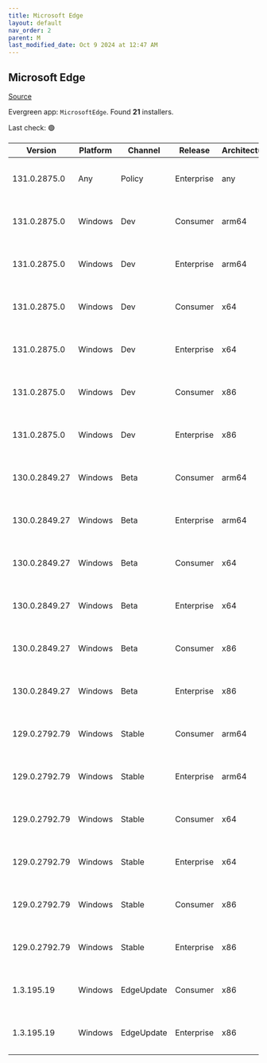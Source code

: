 ```yaml
---
title: Microsoft Edge
layout: default
nav_order: 2
parent: M
last_modified_date: Oct 9 2024 at 12:47 AM
---
```


## Microsoft Edge

[Source](https://www.microsoft.com/edge)

Evergreen app: `MicrosoftEdge`. Found **21** installers.

Last check: 🟢

| Version       | Platform | Channel    | Release    | Architecture | Hash                                                             | URI                                                                                                                                                                                                                                                                                                                      |
| ------------- | -------- | ---------- | ---------- | ------------ | ---------------------------------------------------------------- | ------------------------------------------------------------------------------------------------------------------------------------------------------------------------------------------------------------------------------------------------------------------------------------------------------------------------ |
| 131.0.2875.0  | Any      | Policy     | Enterprise | any          | 7CF052E18B44C45E683E1B47C11AE40A37C8204781E258868D19D9BBF4276190 | [https://msedge.sf.dl.delivery.mp.microsoft.com/filestreamingservice/files/03bf2782-f912-408b-a733-6987d2691f88/MicrosoftEdgePolicyTemplates.cab](https://msedge.sf.dl.delivery.mp.microsoft.com/filestreamingservice/files/03bf2782-f912-408b-a733-6987d2691f88/MicrosoftEdgePolicyTemplates.cab)                       |
| 131.0.2875.0  | Windows  | Dev        | Consumer   | arm64        | 110C5E1663D95192E57BC88CDC7C1FCB8131DF710FBB1168D26D1BBB04BD100B | [https://msedge.sf.dl.delivery.mp.microsoft.com/filestreamingservice/files/65fd8a10-efc6-4de4-ad61-aeee3448e7e1/MicrosoftEdgeDevEnterpriseARM64.msi](https://msedge.sf.dl.delivery.mp.microsoft.com/filestreamingservice/files/65fd8a10-efc6-4de4-ad61-aeee3448e7e1/MicrosoftEdgeDevEnterpriseARM64.msi)                 |
| 131.0.2875.0  | Windows  | Dev        | Enterprise | arm64        | 110C5E1663D95192E57BC88CDC7C1FCB8131DF710FBB1168D26D1BBB04BD100B | [https://msedge.sf.dl.delivery.mp.microsoft.com/filestreamingservice/files/65fd8a10-efc6-4de4-ad61-aeee3448e7e1/MicrosoftEdgeDevEnterpriseARM64.msi](https://msedge.sf.dl.delivery.mp.microsoft.com/filestreamingservice/files/65fd8a10-efc6-4de4-ad61-aeee3448e7e1/MicrosoftEdgeDevEnterpriseARM64.msi)                 |
| 131.0.2875.0  | Windows  | Dev        | Consumer   | x64          | 754D20450FF20E55053EF72C5B047FB96CC73AAEF7B6BBDAAA0E75F8E3895218 | [https://msedge.sf.dl.delivery.mp.microsoft.com/filestreamingservice/files/b1d9f7a7-8feb-44d0-a465-743d31d4d7c8/MicrosoftEdgeDevEnterpriseX64.msi](https://msedge.sf.dl.delivery.mp.microsoft.com/filestreamingservice/files/b1d9f7a7-8feb-44d0-a465-743d31d4d7c8/MicrosoftEdgeDevEnterpriseX64.msi)                     |
| 131.0.2875.0  | Windows  | Dev        | Enterprise | x64          | 754D20450FF20E55053EF72C5B047FB96CC73AAEF7B6BBDAAA0E75F8E3895218 | [https://msedge.sf.dl.delivery.mp.microsoft.com/filestreamingservice/files/b1d9f7a7-8feb-44d0-a465-743d31d4d7c8/MicrosoftEdgeDevEnterpriseX64.msi](https://msedge.sf.dl.delivery.mp.microsoft.com/filestreamingservice/files/b1d9f7a7-8feb-44d0-a465-743d31d4d7c8/MicrosoftEdgeDevEnterpriseX64.msi)                     |
| 131.0.2875.0  | Windows  | Dev        | Consumer   | x86          | DE347575586040CD120651E67E38541758C4203C8797250A3C59FE5DC4426AC2 | [https://msedge.sf.dl.delivery.mp.microsoft.com/filestreamingservice/files/45d609c7-6df1-4522-96f4-ee40cfb46aab/MicrosoftEdgeDevEnterpriseX86.msi](https://msedge.sf.dl.delivery.mp.microsoft.com/filestreamingservice/files/45d609c7-6df1-4522-96f4-ee40cfb46aab/MicrosoftEdgeDevEnterpriseX86.msi)                     |
| 131.0.2875.0  | Windows  | Dev        | Enterprise | x86          | DE347575586040CD120651E67E38541758C4203C8797250A3C59FE5DC4426AC2 | [https://msedge.sf.dl.delivery.mp.microsoft.com/filestreamingservice/files/45d609c7-6df1-4522-96f4-ee40cfb46aab/MicrosoftEdgeDevEnterpriseX86.msi](https://msedge.sf.dl.delivery.mp.microsoft.com/filestreamingservice/files/45d609c7-6df1-4522-96f4-ee40cfb46aab/MicrosoftEdgeDevEnterpriseX86.msi)                     |
| 130.0.2849.27 | Windows  | Beta       | Consumer   | arm64        | ACC5D6285BEECC5437717DF08A677A8D56DE551D2F2C8E9967AA9FF1EEEDF51B | [https://msedge.sf.dl.delivery.mp.microsoft.com/filestreamingservice/files/2774b40e-a458-46fb-95cb-2142d9680eff/MicrosoftEdgeBetaEnterpriseARM64.msi](https://msedge.sf.dl.delivery.mp.microsoft.com/filestreamingservice/files/2774b40e-a458-46fb-95cb-2142d9680eff/MicrosoftEdgeBetaEnterpriseARM64.msi)               |
| 130.0.2849.27 | Windows  | Beta       | Enterprise | arm64        | ACC5D6285BEECC5437717DF08A677A8D56DE551D2F2C8E9967AA9FF1EEEDF51B | [https://msedge.sf.dl.delivery.mp.microsoft.com/filestreamingservice/files/2774b40e-a458-46fb-95cb-2142d9680eff/MicrosoftEdgeBetaEnterpriseARM64.msi](https://msedge.sf.dl.delivery.mp.microsoft.com/filestreamingservice/files/2774b40e-a458-46fb-95cb-2142d9680eff/MicrosoftEdgeBetaEnterpriseARM64.msi)               |
| 130.0.2849.27 | Windows  | Beta       | Consumer   | x64          | 09DDFC6A11EBDE482AB18D41CFB9B774B49F1A10CACD9B7C441EF76FFA245107 | [https://msedge.sf.dl.delivery.mp.microsoft.com/filestreamingservice/files/5024fdea-18de-41bc-ac1e-5986f11030a3/MicrosoftEdgeBetaEnterpriseX64.msi](https://msedge.sf.dl.delivery.mp.microsoft.com/filestreamingservice/files/5024fdea-18de-41bc-ac1e-5986f11030a3/MicrosoftEdgeBetaEnterpriseX64.msi)                   |
| 130.0.2849.27 | Windows  | Beta       | Enterprise | x64          | 09DDFC6A11EBDE482AB18D41CFB9B774B49F1A10CACD9B7C441EF76FFA245107 | [https://msedge.sf.dl.delivery.mp.microsoft.com/filestreamingservice/files/5024fdea-18de-41bc-ac1e-5986f11030a3/MicrosoftEdgeBetaEnterpriseX64.msi](https://msedge.sf.dl.delivery.mp.microsoft.com/filestreamingservice/files/5024fdea-18de-41bc-ac1e-5986f11030a3/MicrosoftEdgeBetaEnterpriseX64.msi)                   |
| 130.0.2849.27 | Windows  | Beta       | Consumer   | x86          | B08CC7F6C8E22F2ED55B9742445610042226144744949DA0C47C1CFAF311FE07 | [https://msedge.sf.dl.delivery.mp.microsoft.com/filestreamingservice/files/ddaa17f0-fa77-4e71-af2b-bd3381f4d2bf/MicrosoftEdgeBetaEnterpriseX86.msi](https://msedge.sf.dl.delivery.mp.microsoft.com/filestreamingservice/files/ddaa17f0-fa77-4e71-af2b-bd3381f4d2bf/MicrosoftEdgeBetaEnterpriseX86.msi)                   |
| 130.0.2849.27 | Windows  | Beta       | Enterprise | x86          | B08CC7F6C8E22F2ED55B9742445610042226144744949DA0C47C1CFAF311FE07 | [https://msedge.sf.dl.delivery.mp.microsoft.com/filestreamingservice/files/ddaa17f0-fa77-4e71-af2b-bd3381f4d2bf/MicrosoftEdgeBetaEnterpriseX86.msi](https://msedge.sf.dl.delivery.mp.microsoft.com/filestreamingservice/files/ddaa17f0-fa77-4e71-af2b-bd3381f4d2bf/MicrosoftEdgeBetaEnterpriseX86.msi)                   |
| 129.0.2792.79 | Windows  | Stable     | Consumer   | arm64        | D0891FF1F4615A30747F75A4D96EBC1237698B5D4F27A4DFBF087405254E55C4 | [https://msedge.sf.dl.delivery.mp.microsoft.com/filestreamingservice/files/04a37823-2038-446e-904c-7347dc5807e0/MicrosoftEdgeEnterpriseARM64.msi](https://msedge.sf.dl.delivery.mp.microsoft.com/filestreamingservice/files/04a37823-2038-446e-904c-7347dc5807e0/MicrosoftEdgeEnterpriseARM64.msi)                       |
| 129.0.2792.79 | Windows  | Stable     | Enterprise | arm64        | D0891FF1F4615A30747F75A4D96EBC1237698B5D4F27A4DFBF087405254E55C4 | [https://msedge.sf.dl.delivery.mp.microsoft.com/filestreamingservice/files/04a37823-2038-446e-904c-7347dc5807e0/MicrosoftEdgeEnterpriseARM64.msi](https://msedge.sf.dl.delivery.mp.microsoft.com/filestreamingservice/files/04a37823-2038-446e-904c-7347dc5807e0/MicrosoftEdgeEnterpriseARM64.msi)                       |
| 129.0.2792.79 | Windows  | Stable     | Consumer   | x64          | FFC26534C587A0F742259ECC40ECD9D2F159A2AC0722D84AB3FD03FAD83C8D57 | [https://msedge.sf.dl.delivery.mp.microsoft.com/filestreamingservice/files/b3f710b9-ad04-461f-8b3d-2c0b1a316be0/MicrosoftEdgeEnterpriseX64.msi](https://msedge.sf.dl.delivery.mp.microsoft.com/filestreamingservice/files/b3f710b9-ad04-461f-8b3d-2c0b1a316be0/MicrosoftEdgeEnterpriseX64.msi)                           |
| 129.0.2792.79 | Windows  | Stable     | Enterprise | x64          | FFC26534C587A0F742259ECC40ECD9D2F159A2AC0722D84AB3FD03FAD83C8D57 | [https://msedge.sf.dl.delivery.mp.microsoft.com/filestreamingservice/files/b3f710b9-ad04-461f-8b3d-2c0b1a316be0/MicrosoftEdgeEnterpriseX64.msi](https://msedge.sf.dl.delivery.mp.microsoft.com/filestreamingservice/files/b3f710b9-ad04-461f-8b3d-2c0b1a316be0/MicrosoftEdgeEnterpriseX64.msi)                           |
| 129.0.2792.79 | Windows  | Stable     | Consumer   | x86          | DF300100F38AAF5D7B93BC4C42268C32C4EA8FD59AEF060659763CC7ACE88803 | [https://msedge.sf.dl.delivery.mp.microsoft.com/filestreamingservice/files/72feb366-912c-4afc-9c83-e39d010abb40/MicrosoftEdgeEnterpriseX86.msi](https://msedge.sf.dl.delivery.mp.microsoft.com/filestreamingservice/files/72feb366-912c-4afc-9c83-e39d010abb40/MicrosoftEdgeEnterpriseX86.msi)                           |
| 129.0.2792.79 | Windows  | Stable     | Enterprise | x86          | DF300100F38AAF5D7B93BC4C42268C32C4EA8FD59AEF060659763CC7ACE88803 | [https://msedge.sf.dl.delivery.mp.microsoft.com/filestreamingservice/files/72feb366-912c-4afc-9c83-e39d010abb40/MicrosoftEdgeEnterpriseX86.msi](https://msedge.sf.dl.delivery.mp.microsoft.com/filestreamingservice/files/72feb366-912c-4afc-9c83-e39d010abb40/MicrosoftEdgeEnterpriseX86.msi)                           |
| 1.3.195.19    | Windows  | EdgeUpdate | Consumer   | x86          | 07F829C35F0FA4B2352B947CA0764093E0A06EBC8EB759DC912360EC69D5EE07 | [https://msedge.sf.dl.delivery.mp.microsoft.com/filestreamingservice/files/ae5873a7-256b-4ecf-a5dd-38ed33f0fece/MicrosoftEdgeUpdateSetup_X86_1.3.195.19.exe](https://msedge.sf.dl.delivery.mp.microsoft.com/filestreamingservice/files/ae5873a7-256b-4ecf-a5dd-38ed33f0fece/MicrosoftEdgeUpdateSetup_X86_1.3.195.19.exe) |
| 1.3.195.19    | Windows  | EdgeUpdate | Enterprise | x86          | 07F829C35F0FA4B2352B947CA0764093E0A06EBC8EB759DC912360EC69D5EE07 | [https://msedge.sf.dl.delivery.mp.microsoft.com/filestreamingservice/files/ae5873a7-256b-4ecf-a5dd-38ed33f0fece/MicrosoftEdgeUpdateSetup_X86_1.3.195.19.exe](https://msedge.sf.dl.delivery.mp.microsoft.com/filestreamingservice/files/ae5873a7-256b-4ecf-a5dd-38ed33f0fece/MicrosoftEdgeUpdateSetup_X86_1.3.195.19.exe) |

